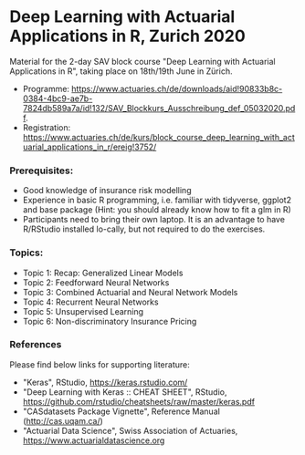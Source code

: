 # Deep Learning with Actuarial Applications in R, Zurich 2020
Material for the 2-day SAV block course "Deep Learning with Actuarial Applications in R", taking place on 18th/19th June in Zürich.
- Programme: https://www.actuaries.ch/de/downloads/aid!90833b8c-0384-4bc9-ae7b-7824db589a7a/id!132/SAV_Blockkurs_Ausschreibung_def_05032020.pdf.
- Registration: https://www.actuaries.ch/de/kurs/block_course_deep_learning_with_actuarial_applications_in_r/ereig!3752/


### Prerequisites:
- Good knowledge of insurance risk modelling
- Experience in basic R programming, i.e. familiar with tidyverse, ggplot2 and base package (Hint: you should already know how to fit a glm in R)
- Participants need to bring their own laptop. It is an advantage to have R/RStudio installed lo-cally, but not required to do the exercises.

### Topics:
- Topic 1: Recap: Generalized Linear Models
- Topic 2: Feedforward Neural Networks
- Topic 3: Combined Actuarial and Neural Network Models
- Topic 4: Recurrent Neural Networks
- Topic 5: Unsupervised Learning
- Topic 6: Non-discriminatory Insurance Pricing

### References
Please find below links for supporting literature:
- "Keras", RStudio, https://keras.rstudio.com/
- "Deep Learning with Keras :: CHEAT SHEET", RStudio, https://github.com/rstudio/cheatsheets/raw/master/keras.pdf
- "CASdatasets Package Vignette", Reference Manual (http://cas.uqam.ca/)
- "Actuarial Data Science", Swiss Association of Actuaries, https://www.actuarialdatascience.org
